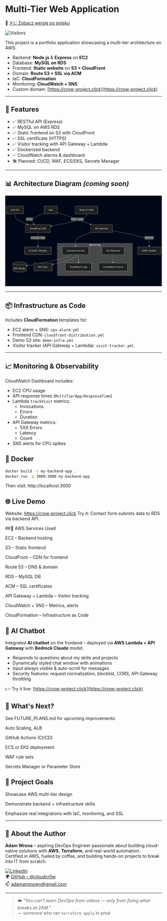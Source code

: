 # Multi-Tier Web Application

📄 [🇵🇱 Zobacz wersję po polsku](README_PL.md)

![Visitors](https://visitor-badge.laobi.icu/badge?page_id=cloudcr0w.multi-tier-web-app)

This project is a portfolio application showcasing a multi-tier architecture on AWS:

- Backend: **Node.js** & **Express** on **EC2**
- Database: **MySQL on RDS**
- Frontend: **Static website** on **S3 + CloudFront**
- Domain: **Route 53 + SSL via ACM**
- IaC: **CloudFormation**
- Monitoring: **CloudWatch + SNS**
- Custom domain: [https://crow-project.click](https://crow-project.click)

---

## 🚀 Features

- ✅ RESTful API (Express)
- ✅ MySQL on AWS RDS
- ✅ Static frontend on S3 with CloudFront
- ✅ SSL certificate (HTTPS)
- ✅ Visitor tracking with API Gateway + Lambda
- ✅ Dockerized backend
- ✅ CloudWatch alarms & dashboard
- 🛠️ Planned: CI/CD, WAF, ECS/EKS, Secrets Manager

---

## 📊 Architecture Diagram *(coming soon)*

![Architecture](./diagram-projekt.png)

---

## 📦 Infrastructure as Code

Includes **CloudFormation** templates for:

- EC2 alarm + SNS: `cpu-alarm.yml`
- Frontend CDN: `cloudfront-distribution.yml`
- Demo S3 site: `demo-infra.yml`
- Visitor tracker (API Gateway + Lambda): `visit-tracker.yml`

---

## 📈 Monitoring & Observability

CloudWatch Dashboard includes:

- EC2 CPU usage
- API response times (`MultiTierApp/ResponseTime`)
- Lambda `trackVisit` metrics:
  - Invocations
  - Errors
  - Duration
- API Gateway metrics:
  - 5XX Errors
  - Latency
  - Count
- SNS alerts for CPU spikes
<!-- screenshots from cloudwatch would be available soon  -->
<!-- Defined in [`cloudwatch-dashboard.yml`](infrastructure/cloudformation/cloudwatch-dashboard.yml) -->

<!-- > Example view:
> ![CloudWatch Dashboard Preview](./dashboard-preview.png) -->


## 🐳 Docker

```bash
docker build -t my-backend-app .
docker run -p 3000:3000 my-backend-app
```

Then visit: http://localhost:3000


## 🌐 Live Demo
Website: https://crow-project.click
Try it: Contact form submits data to RDS via backend API.

##🔧 AWS Services Used

EC2 – Backend hosting

S3 – Static frontend

CloudFront – CDN for frontend

Route 53 – DNS & domain

RDS – MySQL DB

ACM – SSL certificates

API Gateway + Lambda – Visitor tracking

CloudWatch + SNS – Metrics, alerts

CloudFormation – Infrastructure as Code

## 🤖 AI Chatbot

Integrated **AI chatbot** on the frontend – deployed via **AWS Lambda + API Gateway** with **Bedrock Claude** model.  

- Responds to questions about my skills and projects  
- Dynamically styled chat window with animations  
- Input always visible & auto-scroll for messages  
- Security features: request normalization, blocklist, CORS, API Gateway throttling  

👉 Try it live: [https://crow-project.click](https://crow-project.click)  


## 📌 What's Next?
See FUTURE_PLANS.md for upcoming improvements:

Auto Scaling, ALB

GitHub Actions (CI/CD)

ECS or EKS deployment

WAF rule sets

Secrets Manager or Parameter Store

## 🧠 Project Goals
Showcase AWS multi-tier design

Demonstrate backend + infrastructure skills

Emphasize real integrations with IaC, monitoring, and SSL

---

## 🍃 About the Author

**Adam Wrona** – aspiring DevOps Engineer passionate about building cloud-native solutions with **AWS**, **Terraform**, and real-world automation.  
Certified in AWS, fueled by coffee, and building hands-on projects to break into IT from scratch.

[![LinkedIn](https://img.shields.io/badge/LinkedIn-Adam%20Wrona-blue?logo=linkedin&style=flat-square)](https://www.linkedin.com/in/adam-wrona-111ba728b/)  
🌍 [GitHub – @cloudcr0w](https://github.com/cloudcr0w)  
📫 adamwronowy@gmail.com

---

> ☁️ *"You can’t learn DevOps from videos — only from fixing what breaks at 2AM."*  
> — someone who ran `terraform apply` in prod
